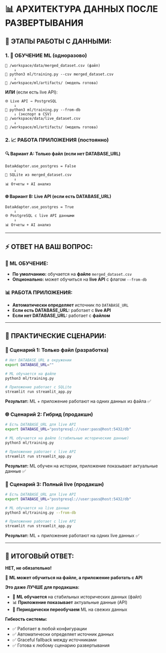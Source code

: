 # 📊 АРХИТЕКТУРА ДАННЫХ ПОСЛЕ РАЗВЕРТЫВАНИЯ

## 🔄 **ЭТАПЫ РАБОТЫ С ДАННЫМИ:**

### **1. 🎯 ОБУЧЕНИЕ ML (одноразово)**
```
📁 /workspace/data/merged_dataset.csv (файл)
    ↓
🤖 python3 ml/training.py --csv merged_dataset.csv
    ↓
💾 /workspace/ml/artifacts/ (модель готова)
```

**ИЛИ** (если есть live API):
```
🌐 Live API → PostgreSQL
    ↓
🤖 python3 ml/training.py --from-db
    ↓ (экспорт в CSV)
📁 /workspace/data/live_dataset.csv
    ↓
💾 /workspace/ml/artifacts/ (модель готова)
```

### **2. 📈 РАБОТА ПРИЛОЖЕНИЯ (постоянно)**

#### **🔍 Вариант A: Только файл (если нет DATABASE_URL)**
```
DataAdapter.use_postgres = False
    ↓
📁 SQLite из merged_dataset.csv
    ↓
📊 Отчеты + AI анализ
```

#### **🌐 Вариант B: Live API (если есть DATABASE_URL)**
```
DataAdapter.use_postgres = True
    ↓
🌐 PostgreSQL с live API данными
    ↓
📊 Отчеты + AI анализ
```

---

## ⚡ **ОТВЕТ НА ВАШ ВОПРОС:**

### **🤖 ML ОБУЧЕНИЕ:**
- **По умолчанию:** обучается на **файле** `merged_dataset.csv`
- **Опционально:** может обучиться на **live API** с флагом `--from-db`

### **📊 РАБОТА ПРИЛОЖЕНИЯ:**
- **Автоматически определяет** источник по `DATABASE_URL`
- **Если есть DATABASE_URL:** работает с **live API** 
- **Если нет DATABASE_URL:** работает с **файлом**

---

## 🎯 **ПРАКТИЧЕСКИЕ СЦЕНАРИИ:**

### **🔧 Сценарий 1: Только файл (разработка)**
```bash
# Нет DATABASE_URL в окружении
export DATABASE_URL=""

# ML обучается на файле
python3 ml/training.py

# Приложение работает с SQLite
streamlit run streamlit_app.py
```
**Результат:** ML + приложение работают на одних данных из файла ✅

### **🌐 Сценарий 2: Гибрид (продакшн)**
```bash
# Есть DATABASE_URL для live API
export DATABASE_URL="postgresql://user:pass@host:5432/db"

# ML обучается на файле (стабильные исторические данные)
python3 ml/training.py

# Приложение работает с live API
streamlit run streamlit_app.py
```
**Результат:** ML обучен на истории, приложение показывает актуальные данные ✅

### **🚀 Сценарий 3: Полный live (продакшн)**
```bash
# Есть DATABASE_URL для live API
export DATABASE_URL="postgresql://user:pass@host:5432/db"

# ML обучается на live данных
python3 ml/training.py --from-db

# Приложение работает с live API
streamlit run streamlit_app.py
```
**Результат:** ML + приложение работают на одних live данных ✅

---

## 🎯 **ИТОГОВЫЙ ОТВЕТ:**

**НЕТ, не обязательно!** 

🔄 **ML может обучиться на файле, а приложение работать с API**

**Это даже ЛУЧШЕ для продакшна:**
- 🎯 **ML обучается** на стабильных исторических данных (файл)
- 📊 **Приложение показывает** актуальные данные (API)
- 🔄 **Периодически переобучаем** ML на свежих данных

**Гибкость системы:**
- ✅ Работает в любой конфигурации
- ✅ Автоматически определяет источник данных
- ✅ Graceful fallback между источниками
- ✅ Готова к любому сценарию развертывания